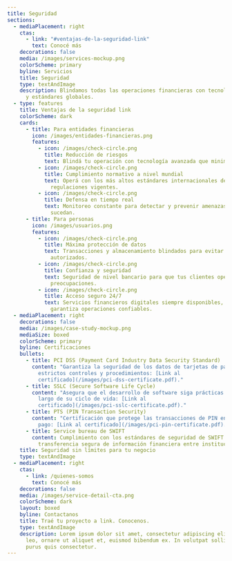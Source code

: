 ```yaml
---
title: Seguridad
sections:
  - mediaPlacement: right
    ctas:
      - link: "#ventajas-de-la-seguridad-link"
        text: Conocé más
    decorations: false
    media: /images/services-mockup.png
    colorScheme: primary
    byline: Servicios
    title: Seguridad
    type: textAndImage
    description: Blindamos todas las operaciones financieras con tecnología de punta
      y estándares globales.
  - type: features
    title: Ventajas de la seguridad link
    colorScheme: dark
    cards:
      - title: Para entidades financieras
        icon: /images/entidades-financieras.png
        features:
          - icon: /images/check-circle.png
            title: Reducción de riesgos
            text: Blindá tu operación con tecnología avanzada que minimiza ciberataques.
          - icon: /images/check-circle.png
            title: Cumplimiento normativo a nivel mundial
            text: Operá con los más altos estándares internacionales de seguridad y
              regulaciones vigentes.
          - icon: /images/check-circle.png
            title: Defensa en tiempo real
            text: Monitoreo constante para detectar y prevenir amenazas antes de que
              sucedan.
      - title: Para personas
        icon: /images/usuarios.png
        features:
          - icon: /images/check-circle.png
            title: Máxima protección de datos
            text: Transacciones y almacenamiento blindados para evitar accesos no
              autorizados.
          - icon: /images/check-circle.png
            title: Confianza y seguridad
            text: Seguridad de nivel bancario para que tus clientes operen sin
              preocupaciones.
          - icon: /images/check-circle.png
            title: Acceso seguro 24/7
            text: Servicios financieros digitales siempre disponibles, con tecnología que
              garantiza operaciones confiables.
  - mediaPlacement: right
    decorations: false
    media: /images/case-study-mockup.png
    mediaSize: boxed
    colorScheme: primary
    byline: Certificaciones
    bullets:
      - title: PCI DSS (Payment Card Industry Data Security Standard)
        content: "Garantiza la seguridad de los datos de tarjetas de pago mediante
          estrictos controles y procedimientos: [Link al
          certificado](/images/pci-dss-certificate.pdf)."
      - title: SSLC (Secure Software Life Cycle)
        content: "Asegura que el desarrollo de software siga prácticas seguras a lo
          largo de su ciclo de vida: [Link al
          certificado](/images/pci-sslc-certificate.pdf)."
      - title: PTS (PIN Transaction Security)
        content: "Certificación que protege las transacciones de PIN en dispositivos de
          pago: [Link al certificado](/images/pci-pin-certificate.pdf)."
      - title: Service bureau de SWIFT
        content: Cumplimiento con los estándares de seguridad de SWIFT para la
          transferencia segura de información financiera entre instituciones.
    title: Seguridad sin límites para tu negocio
    type: textAndImage
  - mediaPlacement: right
    ctas:
      - link: /quienes-somos
        text: Conocé más
    decorations: false
    media: /images/service-detail-cta.png
    colorScheme: dark
    layout: boxed
    byline: Contactanos
    title: Traé tu proyecto a link. Conocenos.
    type: textAndImage
    description: Lorem ipsum dolor sit amet, consectetur adipiscing elit. Duis enim
      leo, ornare ut aliquet et, euismod bibendum ex. In volutpat sollicitudin
      purus quis consectetur.
---
```

